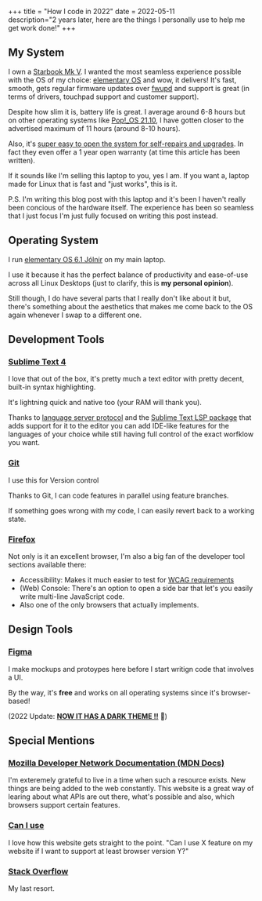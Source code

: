 +++
title = "How I code in 2022"
date = 2022-05-11  
description="2 years later, here are the things I personally use to help me get work done!"
+++

## My System

I own a [Starbook Mk V](https://starlabs.systems/pages/starbook). I
wanted the most seamless experience possible with the OS of my
choice: [elementary OS](http://elementary.io) and wow, it delivers! It's fast,
smooth, gets regular firmware updates over [fwupd](https://fwupd.org/) and 
support is great (in terms of drivers, touchpad support and customer support).

Despite how slim it is, battery life is great. I average around 6-8 hours but 
on other operating systems like [Pop!\_OS 21.10](https://pop.system76.com/), 
I have gotten closer to the advertised maximum of 11 hours (around 8-10 hours).

Also, it's [super easy to open the system for self-repairs and upgrades](https://support.starlabs.systems/kb/guides/starbook-mk-v-complete-disassembly-guide). In fact
they even offer a 1 year open warranty (at time this article has been written).

If it sounds like I'm selling this laptop to you, yes I am. If you want a,
laptop made for Linux that is fast and "just works", this is it.

P.S. I'm writing this blog post with this laptop and it's been I haven't really
been concious of the hardware itself. The experience has been so seamless that I
just focus I'm just fully focused on writing this post instead.

## Operating System

I run [elementary OS 6.1 Jólnir](https://blog.elementary.io/elementary-os-6-1-available-now/)
on my main laptop.

I use it because it has the perfect balance of productivity and ease-of-use across
all Linux Desktops (just to clarify, this is **my personal opinion**).

Still though, I do have several parts that I really don't like about it but, there's
something about the aesthetics that makes me come back to the OS again whenever
I swap to a different one.

## Development Tools

### [Sublime Text 4](https://www.sublimetext.com/)

I love that out of the box, it's pretty much a text editor with pretty decent,
built-in syntax highlighting.

It's lightning quick and native too (your RAM will thank you).

Thanks to [language server protocol](https://microsoft.github.io/language-server-protocol/)
and the [Sublime Text LSP package](https://packagecontrol.io/packages/LSP) that 
adds support for it to the editor you can add IDE-like features for the languages
of your choice while still having full control of the exact worfklow you want.

### [Git](https://git-scm.com/)

I use this for Version control

Thanks to Git, I can code features in parallel using feature branches.

If something goes wrong with my code, I can easily revert back to a working state.

### [Firefox](https://www.mozilla.org/firefox)

Not only is it an excellent browser, I'm also a big fan of the developer tool sections available there:

- Accessibility: Makes it much easier to test for [WCAG requirements](https://www.w3.org/WAI/standards-guidelines/wcag/)
- (Web) Console: There's an option to open a side bar that let's you easily write multi-line JavaScript code.
- Also one of the only browsers that actually implements.

## Design Tools

### [Figma](https://www.figma.com/)

I make mockups and protoypes here before I start writign code that involves a UI.

By the way, it's **free** and works on all operating systems since it's browser-based!

(2022 Update: [**NOW IT HAS A DARK THEME !!**](https://help.figma.com/hc/en-us/articles/5576781786647) 🌙️)

## Special Mentions

### [Mozilla Developer Network Documentation (MDN Docs)](https://developer.mozilla.org/)

I'm exteremely grateful to live in a time when such a resource exists.
New things are being added to the web constantly. This website is a great way
of learing about what APIs are out there, what's possible and also,
which browsers support certain features.

### [Can I use](https://caniuse.com/)

I love how this website gets straight to the point. "Can I use X feature on my
website if I want to support at least browser version Y?"

### [Stack Overflow](https://stackoverflow.com/)

My last resort.